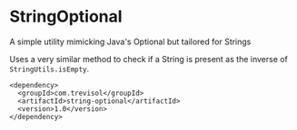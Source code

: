 # StringOptional
A simple utility mimicking Java's Optional but tailored for Strings

Uses a very similar method to check if a String is present as the inverse of `StringUtils.isEmpty`.

````
<dependency>
  <groupId>com.trevisol</groupId>
  <artifactId>string-optional</artifactId>
  <version>1.0</version>
</dependency>
````
